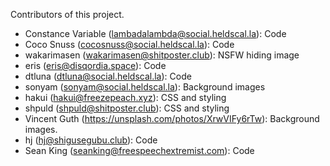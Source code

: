 Contributors of this project.

- Constance Variable (lambadalambda@social.heldscal.la): Code
- Coco Snuss (cocosnuss@social.heldscal.la): Code
- wakarimasen (wakarimasen@shitposter.club): NSFW hiding image
- eris (eris@disqordia.space): Code
- dtluna (dtluna@social.heldscal.la): Code
- sonyam (sonyam@social.heldscal.la): Background images
- hakui (hakui@freezepeach.xyz): CSS and styling
- shpuld (shpuld@shitposter.club): CSS and styling
- Vincent Guth (https://unsplash.com/photos/XrwVIFy6rTw): Background images.
- hj (hj@shigusegubu.club): Code
- Sean King (seanking@freespeechextremist.com): Code
